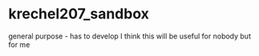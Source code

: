 # krechel207_sandbox
general purpose - has to develop
I think this will be useful for nobody but for me
